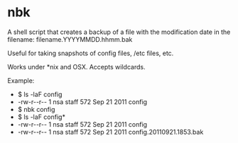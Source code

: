 nbk
===

A shell script that creates a backup of a file with the modification date in the filename:
filename.YYYYMMDD.hhmm.bak

Useful for taking snapshots of config files, /etc files, etc.

Works under *nix and OSX.  Accepts wildcards.

Example:
* $ ls -laF config
* -rw-r--r--   1 nsa  staff   572 Sep 21  2011 config
* $ nbk config
* $ ls -laF config*
* -rw-r--r--   1 nsa  staff   572 Sep 21  2011 config
* -rw-r--r--   1 nsa  staff   572 Sep 21  2011 config.20110921.1853.bak

